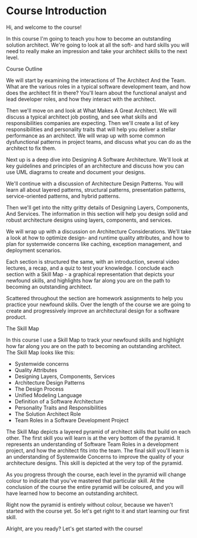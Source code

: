 # Course Introduction

Hi, and welcome to the course!

In this course I'm going to teach you how to become an outstanding solution architect. We're going to look at all the soft- and hard skills you will need to really make an impression and take your architect skills to the next level.

Course Outline

We will start by examining the interactions of The Architect And the Team. What are the various roles in a typical software development team, and how does the architect fit in there? You'll learn about the functional analyst and lead developer roles, and how they interact with the architect.

Then we'll move on and look at What Makes A Great Architect. We will discuss a typical architect job posting, and see what skills and responsibilities companies are expecting. Then we'll create a list of key responsibilities and personality traits that will help you deliver a stellar performance as an architect. We will wrap up with some common dysfunctional patterns in project teams, and discuss what you can do as the architect to fix them.

Next up is a deep dive into Designing A Software Architecture. We'll look at key guidelines and principles of an architecture and discuss how you can use UML diagrams to create and document your designs.

We'll continue with a discussion of Architecture Design Patterns. You will learn all about layered patterns, structural patterns, presentation patterns, service-oriented patterns, and hybrid patterns.

Then we'll get into the nitty gritty details of Designing Layers, Components, And Services. The information in this section will help you design solid and robust architecture designs using layers, components, and services.

We will wrap up with a discussion on Architecture Considerations. We'll take a look at how to optimize design- and runtime quality attributes, and how to plan for systemwide concerns like caching, exception management, and deployment scenarios.

Each section is structured the same, with an introduction, several video lectures, a recap, and a quiz to test your knowledge. I conclude each section with a Skill Map - a graphical representation that depicts your newfound skills, and highlights how far along you are on the path to becoming an outstanding architect.

Scattered throughout the section are homework assignments to help you practice your newfound skills. Over the length of the course we are going to create and progressively improve an architectural design for a software product.

The Skill Map

In this course I use a Skill Map to track your newfound skills and highlight how far along you are on the path to becoming an outstanding architect. The Skill Map looks like this:

- Systemwide concerns
- Quality Attributes
- Designing Layers, Components, Services
- Architecture Design Patterns
- The Design Process
- Unified Modeling Language
- Definition of a Software Architecture
- Personality Traits and Responsibilities
- The Solution Architect Role
- Team Roles in a Software Development Project

The Skill Map depicts a layered pyramid of architect skills that build on each other. The first skill you will learn is at the very bottom of the pyramid. It represents an understanding of Software Team Roles in a development project, and how the architect fits into the team. The final skill you'll learn is an understanding of Systemwide Concerns to improve the quality of your architecture designs. This skill is depicted at the very top of the pyramid.

As you progress through the course, each level in the pyramid will change colour to indicate that you've mastered that particular skill. At the conclusion of the course the entire pyramid will be coloured, and you will have learned how to become an outstanding architect.

Right now the pyramid is entirely without colour, because we haven't started with the course yet. So let's get right to it and start learning our first skill.

Alright, are you ready? Let's get started with the course!

